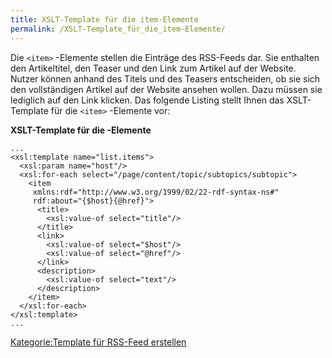```yaml
---
title: XSLT-Template für die item-Elemente
permalink: /XSLT-Template_für_die_item-Elemente/
---
```


Die `<item>` -Elemente stellen die Einträge des RSS-Feeds dar. Sie enthalten den Artikeltitel, den Teaser und den Link zum Artikel auf der Website. Nutzer können anhand des Titels und des Teasers entscheiden, ob sie sich den vollständigen Artikel auf der Website ansehen wollen. Dazu müssen sie lediglich auf den Link klicken. Das folgende Listing stellt Ihnen das XSLT-Template für die `<item>` -Elemente vor:

**XSLT-Template für die <item>-Elemente**

~~~~ {.xml}
...
<xsl:template name="list.items">
  <xsl:param name="host"/>
  <xsl:for-each select="/page/content/topic/subtopics/subtopic">
    <item
     xmlns:rdf="http://www.w3.org/1999/02/22-rdf-syntax-ns#"
     rdf:about="{$host}{@href}">
      <title>
        <xsl:value-of select="title"/>
      </title>
      <link>
        <xsl:value-of select="$host"/>
        <xsl:value-of select="@href"/>
      </link>
      <description>
        <xsl:value-of select="text"/>
      </description>
    </item>
  </xsl:for-each>
</xsl:template>
...
~~~~

[Kategorie:Template für RSS-Feed erstellen](Kategorie:Template_für_RSS-Feed_erstellen )